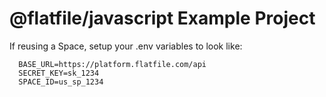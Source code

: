 # @flatfile/javascript Example Project

If reusing a Space, setup your .env variables to look like:


```.env
  BASE_URL=https://platform.flatfile.com/api
  SECRET_KEY=sk_1234
  SPACE_ID=us_sp_1234
```
